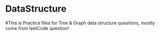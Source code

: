 # DataStructure
#This is Practice files for Tree & Graph data structure questions, mostly come from leetCode question!
